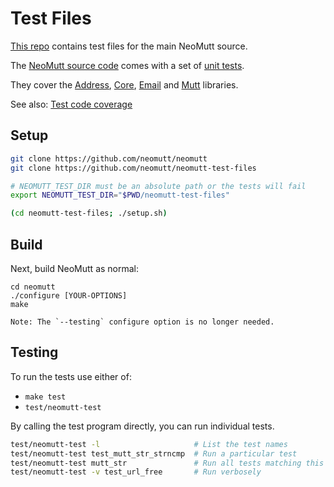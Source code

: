 # Test Files

[This repo](https://github.com/neomutt/neomutt-test-files) contains test files
for the main NeoMutt source.

The [NeoMutt source code](https://github.com/neomutt/neomutt) comes with a set
of [unit tests](https://en.wikipedia.org/wiki/Unit_testing).

They cover the [Address](https://neomutt.org/code/lib_address.html),
[Core](https://neomutt.org/code/lib_core.html),
[Email](https://neomutt.org/code/lib_email.html)
and [Mutt](https://neomutt.org/code/lib_mutt.html) libraries.

See also: [Test code coverage](https://coveralls.io/github/neomutt/neomutt)

## Setup

```sh
git clone https://github.com/neomutt/neomutt
git clone https://github.com/neomutt/neomutt-test-files

# NEOMUTT_TEST_DIR must be an absolute path or the tests will fail
export NEOMUTT_TEST_DIR="$PWD/neomutt-test-files"

(cd neomutt-test-files; ./setup.sh)
```

## Build

Next, build NeoMutt as normal:

```
cd neomutt
./configure [YOUR-OPTIONS]
make

Note: The `--testing` configure option is no longer needed.

```

## Testing

To run the tests use either of:

- `make test`
- `test/neomutt-test`

By calling the test program directly, you can run individual tests.

```sh
test/neomutt-test -l                     # List the test names
test/neomutt-test test_mutt_str_strncmp  # Run a particular test
test/neomutt-test mutt_str               # Run all tests matching this string
test/neomutt-test -v test_url_free       # Run verbosely
```

